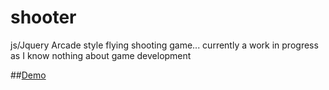 # shooter
js/Jquery Arcade style flying shooting game... currently a work in progress as I know nothing about game development

##[Demo](http://kylerlove.me/drones.html)
